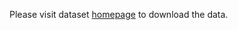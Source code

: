 Please visit dataset [homepage](https://flyywh.github.io/CVPRW2019LowLight/) to download the data. 
